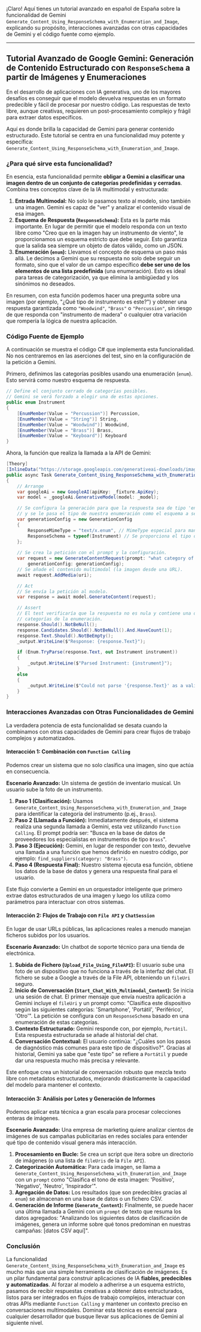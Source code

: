¡Claro! Aquí tienes un tutorial avanzado en español de España sobre la funcionalidad de Gemini `Generate_Content_Using_ResponseSchema_with_Enumeration_and_Image`, explicando su propósito, interacciones avanzadas con otras capacidades de Gemini y el código fuente como ejemplo.

---

## Tutorial Avanzado de Google Gemini: Generación de Contenido Estructurado con `ResponseSchema` a partir de Imágenes y Enumeraciones

En el desarrollo de aplicaciones con IA generativa, uno de los mayores desafíos es conseguir que el modelo devuelva respuestas en un formato predecible y fácil de procesar por nuestro código. Las respuestas de texto libre, aunque creativas, requieren un post-procesamiento complejo y frágil para extraer datos específicos.

Aquí es donde brilla la capacidad de Gemini para generar contenido estructurado. Este tutorial se centra en una funcionalidad muy potente y específica: `Generate_Content_Using_ResponseSchema_with_Enumeration_and_Image`.

### ¿Para qué sirve esta funcionalidad?

En esencia, esta funcionalidad permite **obligar a Gemini a clasificar una imagen dentro de un conjunto de categorías predefinidas y cerradas**. Combina tres conceptos clave de la IA multimodal y estructurada:

1.  **Entrada Multimodal:** No solo le pasamos texto al modelo, sino también una imagen. Gemini es capaz de "ver" y analizar el contenido visual de esa imagen.
2.  **Esquema de Respuesta (`ResponseSchema`):** Esta es la parte más importante. En lugar de permitir que el modelo responda con un texto libre como "Creo que en la imagen hay un instrumento de viento", le proporcionamos un esquema estricto que debe seguir. Esto garantiza que la salida sea siempre un objeto de datos válido, como un JSON.
3.  **Enumeración (`enum`):** Llevamos el concepto de esquema un paso más allá. Le decimos a Gemini que su respuesta no solo debe seguir un formato, sino que el valor de un campo específico **debe ser uno de los elementos de una lista predefinida** (una enumeración). Esto es ideal para tareas de categorización, ya que elimina la ambigüedad y los sinónimos no deseados.

En resumen, con esta función podemos hacer una pregunta sobre una imagen (por ejemplo, "¿Qué tipo de instrumento es este?") y obtener una respuesta garantizada como `"Woodwind"`, `"Brass"` o `"Percussion"`, sin riesgo de que responda con "instrumento de madera" o cualquier otra variación que rompería la lógica de nuestra aplicación.

### Código Fuente de Ejemplo

A continuación se muestra el código C# que implementa esta funcionalidad. No nos centraremos en las aserciones del test, sino en la configuración de la petición a Gemini.

Primero, definimos las categorías posibles usando una enumeración (`enum`). Esto servirá como nuestro esquema de respuesta.

```csharp
// Define el conjunto cerrado de categorías posibles.
// Gemini se verá forzado a elegir una de estas opciones.
public enum Instrument
{
    [EnumMember(Value = "Percussion")] Percussion,
    [EnumMember(Value = "String")] String,
    [EnumMember(Value = "Woodwind")] Woodwind,
    [EnumMember(Value = "Brass")] Brass,
    [EnumMember(Value = "Keyboard")] Keyboard
}
```

Ahora, la función que realiza la llamada a la API de Gemini:

```csharp
[Theory]
[InlineData("https://storage.googleapis.com/generativeai-downloads/images/instrument.jpg")]
public async Task Generate_Content_Using_ResponseSchema_with_Enumeration_and_Image(string uri)
{
    // Arrange
    var googleAi = new GoogleAI(apiKey: _fixture.ApiKey);
    var model = _googleAi.GenerativeModel(model: _model);

    // Se configura la generación para que la respuesta sea de tipo 'enum'
    // y se le pasa el tipo de nuestra enumeración como el esquema a seguir.
    var generationConfig = new GenerationConfig
    {
        ResponseMimeType = "text/x.enum", // MimeType especial para manejar enumeraciones.
        ResponseSchema = typeof(Instrument) // Se proporciona el tipo de la enumeración como esquema.
    };
    
    // Se crea la petición con el prompt y la configuración.
    var request = new GenerateContentRequest(prompt: "what category of instrument is this?",
        generationConfig: generationConfig);
    // Se añade el contenido multimodal (la imagen desde una URL).
    await request.AddMedia(uri);

    // Act
    // Se envía la petición al modelo.
    var response = await model.GenerateContent(request);

    // Assert
    // El test verificaría que la respuesta no es nula y contiene una de las
    // categorías de la enumeración.
    response.Should().NotBeNull();
    response.Candidates.Should().NotBeNull().And.HaveCount(1);
    response.Text.Should().NotBeEmpty();
    _output.WriteLine($"Response: {response.Text}");

    if (Enum.TryParse(response.Text, out Instrument instrument))
    {
        _output.WriteLine($"Parsed Instrument: {instrument}");
    }
    else
    {
        _output.WriteLine($"Could not parse '{response.Text}' as a valid Instrument enum.");
    }
}
```

### Interacciones Avanzadas con Otras Funcionalidades de Gemini

La verdadera potencia de esta funcionalidad se desata cuando la combinamos con otras capacidades de Gemini para crear flujos de trabajo complejos y automatizados.

#### Interacción 1: Combinación con `Function Calling`

Podemos crear un sistema que no solo clasifica una imagen, sino que actúa en consecuencia.

**Escenario Avanzado:** Un sistema de gestión de inventario musical. Un usuario sube la foto de un instrumento.

1.  **Paso 1 (Clasificación):** Usamos `Generate_Content_Using_ResponseSchema_with_Enumeration_and_Image` para identificar la categoría del instrumento (p.ej., `Brass`).
2.  **Paso 2 (Llamada a Función):** Inmediatamente después, el sistema realiza una segunda llamada a Gemini, esta vez utilizando `Function Calling`. El prompt podría ser: "Busca en la base de datos de proveedores los especialistas en instrumentos de tipo `Brass`".
3.  **Paso 3 (Ejecución):** Gemini, en lugar de responder con texto, devuelve una llamada a una función que hemos definido en nuestro código, por ejemplo: `find_suppliers(category: "Brass")`.
4.  **Paso 4 (Respuesta Final):** Nuestro sistema ejecuta esa función, obtiene los datos de la base de datos y genera una respuesta final para el usuario.

Este flujo convierte a Gemini en un orquestador inteligente que primero extrae datos estructurados de una imagen y luego los utiliza como parámetros para interactuar con otros sistemas.

#### Interacción 2: Flujos de Trabajo con `File API` y `ChatSession`

En lugar de usar URLs públicas, las aplicaciones reales a menudo manejan ficheros subidos por los usuarios.

**Escenario Avanzado:** Un chatbot de soporte técnico para una tienda de electrónica.

1.  **Subida de Fichero (`Upload_File_Using_FileAPI`):** El usuario sube una foto de un dispositivo que no funciona a través de la interfaz del chat. El fichero se sube a Google a través de la File API, obteniendo un `fileUri` seguro.
2.  **Inicio de Conversación (`Start_Chat_With_Multimodal_Content`):** Se inicia una sesión de chat. El primer mensaje que envía nuestra aplicación a Gemini incluye el `fileUri` y un prompt como: "Clasifica este dispositivo según las siguientes categorías: 'Smartphone', 'Portátil', 'Periférico', 'Otro'". La petición se configura con un `ResponseSchema` basado en una enumeración de estas categorías.
3.  **Contexto Estructurado:** Gemini responde con, por ejemplo, `Portátil`. Esta respuesta estructurada se añade al historial del chat.
4.  **Conversación Contextual:** El usuario continúa: "¿Cuáles son los pasos de diagnóstico más comunes para este tipo de dispositivo?". Gracias al historial, Gemini ya sabe que "este tipo" se refiere a `Portátil` y puede dar una respuesta mucho más precisa y relevante.

Este enfoque crea un historial de conversación robusto que mezcla texto libre con metadatos estructurados, mejorando drásticamente la capacidad del modelo para mantener el contexto.

#### Interacción 3: Análisis por Lotes y Generación de Informes

Podemos aplicar esta técnica a gran escala para procesar colecciones enteras de imágenes.

**Escenario Avanzado:** Una empresa de marketing quiere analizar cientos de imágenes de sus campañas publicitarias en redes sociales para entender qué tipo de contenido visual genera más interacción.

1.  **Procesamiento en Bucle:** Se crea un script que itera sobre un directorio de imágenes (o una lista de `fileUris` de la `File API`).
2.  **Categorización Automática:** Para cada imagen, se llama a `Generate_Content_Using_ResponseSchema_with_Enumeration_and_Image` con un `prompt` como "Clasifica el tono de esta imagen: 'Positivo', 'Negativo', 'Neutro', 'Inspirador'".
3.  **Agregación de Datos:** Los resultados (que son predecibles gracias al `enum`) se almacenan en una base de datos o un fichero CSV.
4.  **Generación de Informe (`Generate_Content`):** Finalmente, se puede hacer una última llamada a Gemini con un `prompt` de texto que resuma los datos agregados: "Analizando los siguientes datos de clasificación de imágenes, genera un informe sobre qué tonos predominan en nuestras campañas: [datos CSV aquí]".

### Conclusión

La funcionalidad `Generate_Content_Using_ResponseSchema_with_Enumeration_and_Image` es mucho más que una simple herramienta de clasificación de imágenes. Es un pilar fundamental para construir aplicaciones de IA **fiables, predecibles y automatizadas**. Al forzar al modelo a adherirse a un esquema estricto, pasamos de recibir respuestas creativas a obtener datos estructurados, listos para ser integrados en flujos de trabajo complejos, interactuar con otras APIs mediante `Function Calling` y mantener un contexto preciso en conversaciones multimodales. Dominar esta técnica es esencial para cualquier desarrollador que busque llevar sus aplicaciones de Gemini al siguiente nivel.